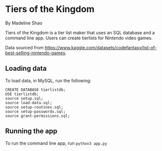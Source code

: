 # Tiers of the Kingdom
By Madeline Shao

Tiers of the Kingdom is a tier list maker that uses an SQL database and a command line app.
Users can create tierlists for Nintendo video games.

Data sourced from https://www.kaggle.com/datasets/codefantasy/list-of-best-selling-nintendo-games.

## Loading data
To load data, in MySQL, run the following:
```
CREATE DATABASE tierlistdb;
USE tierlistdb;
source setup.sql;
source load-data.sql;
source setup-routines.sql;
source setup-passwords.sql;
source grant-permissions.sql;
```

## Running the app
To run the command line app, run
`python3 app.py`
